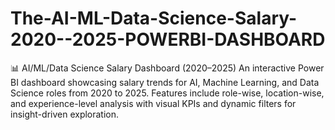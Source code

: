 # The-AI-ML-Data-Science-Salary-2020--2025-POWERBI-DASHBOARD
📊 AI/ML/Data Science Salary Dashboard (2020–2025) An interactive Power BI dashboard showcasing salary trends for AI, Machine Learning, and Data Science roles from 2020 to 2025. Features include role-wise, location-wise, and experience-level analysis with visual KPIs and dynamic filters for insight-driven exploration.
